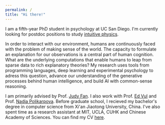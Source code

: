 ```yaml
---
permalink: /
title: "Hi there!"
---
```


I am a fifth-year PhD student in psychology at UC San Diego. I'm currently looking for postdoc positions to study [intuitive physics](https://www.cell.com/trends/cognitive-sciences/fulltext/S1364-6613(17)30126-2).

In order to interact with our environment, humans are continuously faced with the problem of making sense of the world. The capacity to formulate an explanation for our observations is a central part of human cognition. What are the underlying computations that enable humans to leap from sparse data to rich explanatory theories? My research uses tools from programming languages, deep learning and experimental psychology to adress this question, advance our understanding of the generative processes behind human intelligence, and build AI with common-sense reasoning.

I am primarily advised by Prof. [Judy Fan](https://cogtoolslab.github.io). I also work with Prof. [Ed Vul](http://www.evullab.org) and Prof. [Nadia Polikarpova](https://cseweb.ucsd.edu/~npolikarpova/). Before graduate school, I recieved my bachelor's degree in computer science from Xi'an Jiaotong University, China. I've also spent time as a research assistant at MIT, UCLA, CUHK and Chinese Academy of Sciences. You can find my CV [here](https://haoliangwang.github.io/assets/cv/CV_Haoliang.pdf).